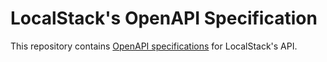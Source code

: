 # LocalStack's OpenAPI Specification

This repository contains [OpenAPI specifications](https://www.openapis.org/) for LocalStack's API.


